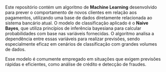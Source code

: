 Este repositório contém um algoritmo de **Machine Learning** desenvolvido para prever o comportamento de novos clientes em relação aos pagamentos, utilizando uma base de dados diretamente relacionada ao sistema bancário atual. O modelo de classificação aplicado é o **Naive Bayes**, que utiliza princípios de inferência bayesiana para calcular probabilidades com base nas variáveis fornecidas. O algoritmo analisa a dependência entre essas variáveis para realizar previsões, sendo especialmente eficaz em cenários de classificação com grandes volumes de dados.

Esse modelo é comumente empregado em situações que exigem previsões rápidas e eficientes, como análise de crédito e detecção de fraudes.
